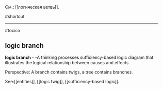 См.: [[логическая ветвь]].

#shortcut




<hr/>

#tocico

## logic branch

<b>logic branch</b> - -A thinking processes sufficiency-based logic diagram that illustrates the logical relationship between causes and effects. 


Perspective: A branch contains twigs, a tree contains branches.  



See:[[entities]], [[logic twig]], [[sufficiency-based logic]].
